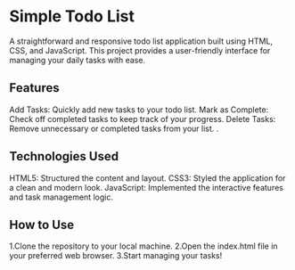 
# Simple Todo List

A straightforward and responsive todo list application built using HTML, CSS, and JavaScript. This project provides a user-friendly interface for managing your daily tasks with ease.

## Features

Add Tasks: Quickly add new tasks to your todo list. 
Mark as Complete: Check off completed tasks to keep track of your progress. 
Delete Tasks: 
Remove unnecessary or completed tasks from your list. 
.

## Technologies Used
 HTML5: Structured the content and layout. 
 CSS3: Styled the application for a clean and modern look. 
 JavaScript: Implemented the interactive features and task management logic.

## How to Use 
1.Clone the repository to your local machine. 
2.Open the index.html file in your preferred web browser. 
3.Start managing your tasks!
